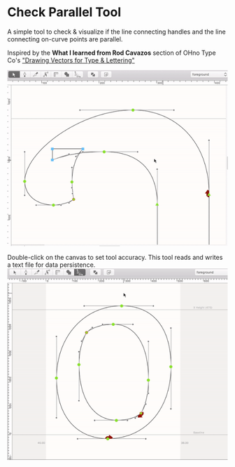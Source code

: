 # Check Parallel Tool
A simple tool to check & visualize if the line connecting handles and the line connecting on-curve points are parallel.

Inspired by the **What I learned from Rod Cavazos** section of OHno Type Co's ["Drawing Vectors for Type & Lettering"](https://ohnotype.co/blog/drawing-vectors)

![animated demo](https://github.com/jtanadi/CheckParallelTool/blob/master/z-misc/demo1_181104.gif "animated demo")

Double-click on the canvas to set tool accuracy. This tool reads and writes a text file for data persistence.
![menu demo](https://github.com/jtanadi/CheckParallelTool/blob/master/z-misc/demo2_181104.gif "menu demo")
